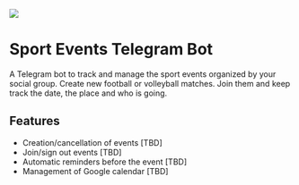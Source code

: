 ![](https://i.imgur.com/Qcjs0fA.png)

# Sport Events Telegram Bot

A Telegram bot to track and manage the sport events organized by your social group. Create new
football or volleyball matches. Join them and keep track the date, the place and who is going.

## Features

- Creation/cancellation of events [TBD]
- Join/sign out events [TBD]
- Automatic reminders before the event [TBD]
- Management of Google calendar [TBD]
